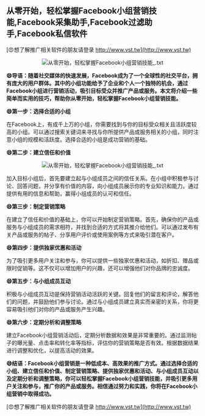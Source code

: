 ## **从零开始，轻松掌握Facebook小组营销技能,Facebook采集助手,Facebook过滤助手,Facebook私信软件**

[😍想了解推广相关软件的朋友请登录 http://www.vst.tw](http://www.vst.tw)

 <center><img src="https://vst.tw/MP4/tuiguang/png/7.png" alt="从零开始，轻松掌握Facebook小组营销技能_.txt"></center>

**😄导语：随着社交媒体的快速发展，Facebook成为了一个全球性的社交平台，拥有庞大的用户群体。其中的小组功能给予了企业和个人一个独特的机会，通过Facebook小组进行营销活动，吸引目标受众并推广产品或服务。本文将介绍一些简单而实用的技巧，帮助你从零开始，轻松掌握Facebook小组营销技能。**

**😄第一步：选择合适的小组**

在Facebook上，有成千上万的小组，你需要找到与你的目标受众相关且活跃度较高的小组。可以通过搜索关键词来寻找与你所提供产品或服务相关的小组，同时注意小组的规模和活跃度。选择合适的小组是成功营销的基础。

**😄第二步：建立信任和价值**

 <center><img src="https://vst.tw/MP4/tuiguang/png/4.png" alt="从零开始，轻松掌握Facebook小组营销技能_.txt"></center>

加入目标小组后，首先要建立起与小组成员之间的信任关系。在小组中积极参与讨论、回答问题，并分享有价值的内容，向小组成员展示你的专业知识和能力。通过提供有用的信息和帮助，赢得小组成员的认可和信任。

**😄第三步：制定营销策略**

在建立了信任和价值的基础上，你可以开始制定营销策略。首先，确保你的产品或服务与小组成员的需求相符，并找到合适的方式将其推介给他们。可以通过发布有关产品或服务的帖子、分享用户评价或使用案例等方式来吸引潜在客户。

**😄第四步：提供独家优惠和活动**

为了吸引更多用户关注和参与，你可以提供一些独家优惠和活动，如折扣、赠品或限时促销等。这不仅可以增加用户的兴趣，还可以增强他们对你品牌的忠诚度。

**😄第五步：与小组成员互动**

积极与小组成员互动是保持营销活动活跃的关键。回复他们的留言和评论，解答他们的问题，并鼓励他们参与讨论。通过与小组成员建立真实而亲密的关系，你将更容易吸引他们对你的产品或服务产生兴趣。

**😄第六步：定期分析和调整策略**

建立Facebook小组营销活动后，定期分析数据和效果是非常重要的。通过监测帖子的曝光量、点击率和转化率等指标，评估你的营销策略是否有效。根据数据结果进行调整和优化，以提高活动的效果。

**😄结语：Facebook小组营销是一种低成本、高效果的推广方式。通过选择合适的小组、建立信任和价值、制定营销策略、提供独家优惠和活动、与小组成员互动以及定期分析和调整策略，你可以轻松掌握Facebook小组营销技能，并吸引更多用户关注和参与，推广你的产品或服务。相信通过努力和实践，你将在Facebook小组营销中取得成功。**

[😍想了解推广相关软件的朋友请登录 http://www.vst.tw](http://www.vst.tw)



